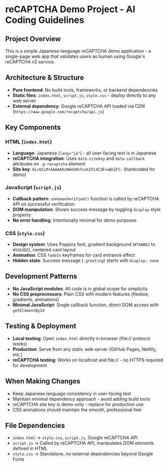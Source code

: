 # reCAPTCHA Demo Project - AI Coding Guidelines

## Project Overview

This is a simple Japanese-language reCAPTCHA demo application - a single-page web app that validates users as human using Google's reCAPTCHA v2 service.

## Architecture & Structure

- **Pure frontend**: No build tools, frameworks, or backend dependencies
- **Static files**: `index.html`, `script.js`, `style.css` - deploy directly to any web server
- **External dependency**: Google reCAPTCHA API loaded via CDN (`https://www.google.com/recaptcha/api.js`)

## Key Components

### HTML (`index.html`)

- **Language**: Japanese (`lang="ja"`) - all user-facing text is in Japanese
- **reCAPTCHA integration**: Uses `data-sitekey` and `data-callback` attributes on `.g-recaptcha` element
- **Site key**: `6Lc6CLMrAAAAADz0W43HhfzahZV14C3ErwQh2FC-` (hardcoded for demo)

### JavaScript (`script.js`)

- **Callback pattern**: `onHumanVerified()` function is called by reCAPTCHA API on successful verification
- **DOM manipulation**: Shows success message by toggling `display` style property
- **No error handling**: Intentionally minimal for demo purposes

### CSS (`style.css`)

- **Design system**: Uses Poppins font, gradient background (`#74ABE2` to `#5563DE`), centered card layout
- **Animation**: CSS `fadeIn` keyframes for card entrance effect
- **Hidden state**: Success message (`.greeting`) starts with `display: none`

## Development Patterns

- **No JavaScript modules**: All code is in global scope for simplicity
- **No CSS preprocessors**: Plain CSS with modern features (flexbox, gradients, animations)
- **Minimal JavaScript**: Single callback function, direct DOM access with `getElementById`

## Testing & Deployment

- **Local testing**: Open `index.html` directly in browser (file:// protocol works)
- **Production**: Serve from any static web server (GitHub Pages, Netlify, etc.)
- **reCAPTCHA testing**: Works on localhost and file:// - no HTTPS required for development

## When Making Changes

- Keep Japanese language consistency in user-facing text
- Maintain minimal dependency approach - avoid adding build tools
- reCAPTCHA site key is demo-only - replace for production use
- CSS animations should maintain the smooth, professional feel

## File Dependencies

- `index.html` → `style.css`, `script.js`, Google reCAPTCHA API
- `script.js` → Called by reCAPTCHA API, manipulates DOM elements defined in HTML
- `style.css` → Standalone, no external dependencies beyond Google Fonts
